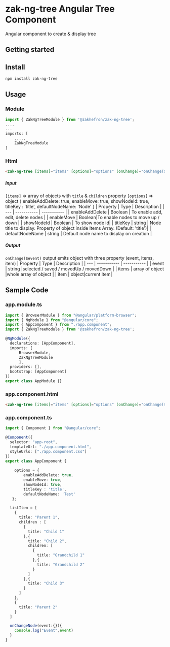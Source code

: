 # zak-ng-tree Angular Tree Component

Angular component to create & display tree

## Getting started
## Install

```sh
npm install zak-ng-tree
```

## Usage

### Module

```typescript
import { ZakNgTreeModule } from '@zakhefron/zak-ng-tree';
....
...
imports: [
    ....,
    ZakNgTreeModule
]
```

### Html

```html
<zak-ng-tree [items]="items" [options]="options" (onChange)="onChange($event)"></zak-ng-tree>
```
##### Input ######
`[items]` => array of objects with `title` & `children` property 
`[options]` => object 
    {
    enableAddDelete: true,
     enableMove: true,
     showNodeId: true,
     titleKey : 'title', 
     defaultNodeName: 'Node'
     }
| Property |  Type |  Description |
| --- | ----------- | ----------- |
| enableAddDelete | Boolean | To enable add, edit, delete nodes |
| enableMove | Boolean|To enable nodes to move up / down |
| showNodeId |  Boolean | To show node id|
| titleKey |  string  | Node title to display. Property of object inside Items Array. (Default: 'title')|
| defaultNodeName |  string  | Default node name to display on creation |
##### Output ######
`onChange($event)` output emits object with three property (event, items, item)
| Property |  Type |  Description |
| --- | ----------- | ----------- |
| event | string |selected / saved / movedUp / movedDown |
| items | array of object |whole array of object |
| item |  object|current item|

## Sample Code
### app.module.ts

```typescript
import { BrowserModule } from "@angular/platform-browser";
import { NgModule } from "@angular/core";
import { AppComponent } from "./app.component";
import { ZakNgTreeModule } from '@zakhefron/zak-ng-tree';

@NgModule({
  declarations: [AppComponent],
  imports: [
      BrowserModule, 
      ZakNgTreeModule
      ],
  providers: [],
  bootstrap: [AppComponent]
})
export class AppModule {}
```

### app.component.html

```html
<zak-ng-tree [items]="items" [options]="options" (onChange)="onChange($event)"></zak-ng-tree>
```

### app.component.ts

```typescript
import { Component } from "@angular/core";

@Component({
  selector: "app-root",
  templateUrl: "./app.component.html",
  styleUrls: ["./app.component.css"]
})
export class AppComponent {
  
    options = {
        enableAddDelete: true,
        enableMove: true,
        showNodeId: true,
        titleKey : 'title',
        defaultNodeName: 'Test'
   };

  listItem = [
    {
      title: "Parent 1",
      children : [
        {
          title: "Child 1"
        },{
          title: "Child 2",
          children: [
            {
              title: "Grandchild 1"
            },{
              title: "Grandchild 2"
            }
          ]
        },{
          title: "Child 3"
        }
      ]
    },
    {
      title: "Parent 2"
    }
  ]

  onChangeNode(event:{}){
    console.log("Event",event)
  }
}
```
